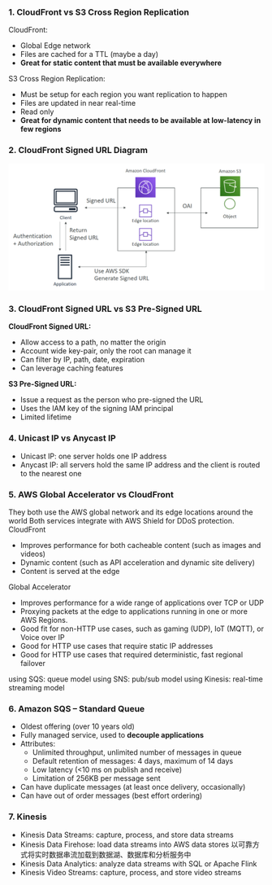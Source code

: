 ### 1. CloudFront vs S3 Cross Region Replication
CloudFront:

- Global Edge network
- Files are cached for a TTL (maybe a day)
- **Great for static content that must be available everywhere**

S3 Cross Region Replication:
- Must be setup for each region you want replication to happen
- Files are updated in near real-time
- Read only
- **Great for dynamic content that needs to be available at low-latency in few regions**

### 2. CloudFront Signed URL Diagram

<center><img src="signedurl.png" style="zoom:55%"></center>

### 3. CloudFront Signed URL vs S3 Pre-Signed URL
**CloudFront Signed URL:**

- Allow access to a path, no matter the origin
- Account wide key-pair, only the root can manage it
- Can filter by IP, path, date, expiration
- Can leverage caching features

**S3 Pre-Signed URL:**

- Issue a request as the person who pre-signed the URL
- Uses the IAM key of the signing IAM principal
- Limited lifetime

### 4. Unicast IP vs Anycast IP

- Unicast IP: one server holds one IP address
- Anycast IP: all servers hold the same IP address and the client is routed to the nearest one

### 5. AWS Global Accelerator vs CloudFront
They both use the AWS global network and its edge locations around the world
Both services integrate with AWS Shield for DDoS protection.
CloudFront

- Improves performance for both cacheable content (such as images and videos)
- Dynamic content (such as API acceleration and dynamic site delivery)
- Content is served at the edge

Global Accelerator
- Improves performance for a wide range of applications over TCP or UDP
- Proxying packets at the edge to applications running in one or more AWS Regions.
- Good fit for non-HTTP use cases, such as gaming (UDP), IoT (MQTT), or Voice over IP
- Good for HTTP use cases that require static IP addresses
- Good for HTTP use cases that required deterministic, fast regional failover

using SQS: queue model
using SNS: pub/sub model
using Kinesis: real-time streaming model

### 6. Amazon SQS – Standard Queue

- Oldest offering (over 10 years old)
- Fully managed service, used to **decouple applications**
- Attributes:
  - Unlimited throughput, unlimited number of messages in queue
  - Default retention of messages: 4 days, maximum of 14 days
  - Low latency (<10 ms on publish and receive)
  - Limitation of 256KB per message sent
- Can have duplicate messages (at least once delivery, occasionally)
- Can have out of order messages (best effort ordering)

### 7. Kinesis
- Kinesis Data Streams: capture, process, and store data streams
- Kinesis Data Firehose: load data streams into AWS data stores 以可靠方式将实时数据串流加载到数据湖、数据库和分析服务中
- Kinesis Data Analytics: analyze data streams with SQL or Apache Flink
- Kinesis Video Streams: capture, process, and store video streams